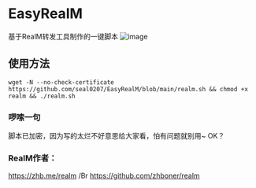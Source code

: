 # EasyRealM
基于RealM转发工具制作的一键脚本
![image](https://mxpic.ml/2021/01/23/20210123_704052f0f88df.png)
## 使用方法
`wget -N --no-check-certificate https://github.com/seal0207/EasyRealM/blob/main/realm.sh && chmod +x realm && ./realm.sh`
### 啰嗦一句
脚本已加密，因为写的太烂不好意思给大家看，怕有问题就别用~ OK？
### RealM作者：
https://zhb.me/realm /Br
https://github.com/zhboner/realm
